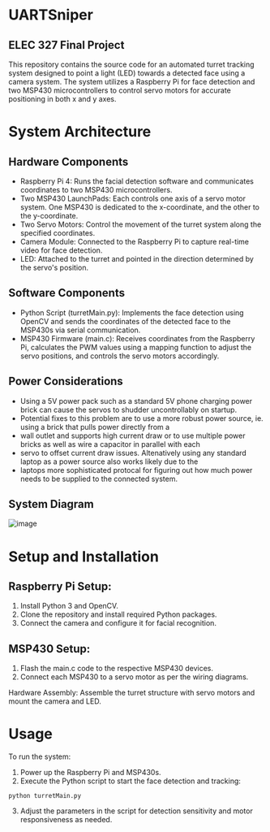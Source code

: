 # UARTSniper
## ELEC 327 Final Project

This repository contains the source code for an automated turret tracking system designed to point a light (LED) towards a detected face using a camera system. The system utilizes a Raspberry Pi for face detection and two MSP430 microcontrollers to control servo motors for accurate positioning in both x and y axes.

# System Architecture

## Hardware Components
- Raspberry Pi 4: Runs the facial detection software and communicates coordinates to two MSP430 microcontrollers.
- Two MSP430 LaunchPads: Each controls one axis of a servo motor system. One MSP430 is dedicated to the x-coordinate, and the other to the y-coordinate.
- Two Servo Motors: Control the movement of the turret system along the specified coordinates.
- Camera Module: Connected to the Raspberry Pi to capture real-time video for face detection.
- LED: Attached to the turret and pointed in the direction determined by the servo's position.

## Software Components
- Python Script (turretMain.py): Implements the face detection using OpenCV and sends the coordinates of the detected face to the MSP430s via serial communication.
- MSP430 Firmware (main.c): Receives coordinates from the Raspberry Pi, calculates the PWM values using a mapping function to adjust the servo positions, and controls the servo motors accordingly.
  
## Power Considerations
- Using a 5V power pack such as a standard 5V phone charging power brick can cause the servos to shudder uncontrollably on startup.
- Potential fixes to this problem are to use a more robust power source, ie. using a brick that pulls power directly from a
- wall outlet and supports high current draw or to use multiple power bricks as well as wire a capacitor in parallel with each
- servo to offset current draw issues. Altenatively using any standard laptop as a power source also works likely due to the
- laptops more sophisticated protocal for figuring out how much power needs to be supplied to the connected system.

## System Diagram

![image](https://github.com/at0827/UARTSniper/assets/31556111/e1f7bf1e-00a4-4349-ae52-352497148f03)



# Setup and Installation

## Raspberry Pi Setup:
1. Install Python 3 and OpenCV.
2. Clone the repository and install required Python packages.
3. Connect the camera and configure it for facial recognition.

## MSP430 Setup:
1. Flash the main.c code to the respective MSP430 devices.
2. Connect each MSP430 to a servo motor as per the wiring diagrams.

Hardware Assembly:
Assemble the turret structure with servo motors and mount the camera and LED.

# Usage

To run the system:

1. Power up the Raspberry Pi and MSP430s.
2. Execute the Python script to start the face detection and tracking:

```
python turretMain.py
```

3. Adjust the parameters in the script for detection sensitivity and motor responsiveness as needed.

